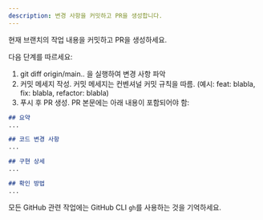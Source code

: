 ```yaml
---
description: 변경 사항을 커밋하고 PR을 생성합니다.
---
```


현재 브랜치의 작업 내용을 커밋하고 PR을 생성하세요.

다음 단계를 따르세요:
1. git diff origin/main.. 을 실행하여 변경 사항 파악
2. 커밋 메세지 작성. 커밋 메세지는 컨벤셔널 커밋 규칙을 따름. (예시: feat: blabla, fix: blabla, refactor: blabla)
3. 푸시 후 PR 생성. PR 본문에는 아래 내용이 포함되어야 함:
  ```markdown
  ## 요약
  ...

  ## 코드 변경 사항
  ...

  ## 구현 상세
  ...

  ## 확인 방법
  ...
  ```

모든 GitHub 관련 작업에는 GitHub CLI `gh`를 사용하는 것을 기억하세요.
